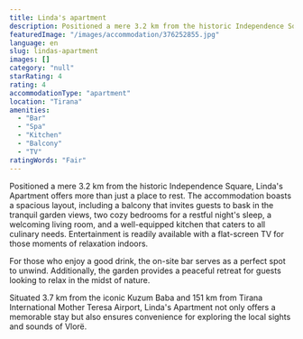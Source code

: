 ```yaml
---
title: Linda's apartment
description: Positioned a mere 3.2 km from the historic Independence Square, Linda's Apartment offers more than just a place to rest. The accommodation boasts a spacious lay
featuredImage: "/images/accommodation/376252855.jpg"
language: en
slug: lindas-apartment
images: []
category: "null"
starRating: 4
rating: 4
accommodationType: "apartment"
location: "Tirana"
amenities:
  - "Bar"
  - "Spa"
  - "Kitchen"
  - "Balcony"
  - "TV"
ratingWords: "Fair"
---
```


Positioned a mere 3.2 km from the historic Independence Square, Linda's Apartment offers more than just a place to rest. The accommodation boasts a spacious layout, including a balcony that invites guests to bask in the tranquil garden views, two cozy bedrooms for a restful night's sleep, a welcoming living room, and a well-equipped kitchen that caters to all culinary needs. Entertainment is readily available with a flat-screen TV for those moments of relaxation indoors.

For those who enjoy a good drink, the on-site bar serves as a perfect spot to unwind. Additionally, the garden provides a peaceful retreat for guests looking to relax in the midst of nature.

Situated 3.7 km from the iconic Kuzum Baba and 151 km from Tirana International Mother Teresa Airport, Linda's Apartment not only offers a memorable stay but also ensures convenience for exploring the local sights and sounds of Vlorë.

